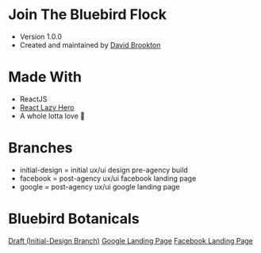# Join The Bluebird Flock
- Version 1.0.0
- Created and maintained by [David Brookton](https://github.com/davidbrookton)

# Made With
- ReactJS
- [React Lazy Hero](https://github.com/danistefanovic/react-lazy-hero)
- A whole lotta love :gift_heart:

# Branches
- initial-design = initial ux/ui design pre-agency build
- facebook = post-agency ux/ui facebook landing page
- google = post-agency ux/ui google landing page


# Bluebird Botanicals
[Draft (Initial-Design Branch)](https://join-the-flock-draft.netlify.com)
[Google Landing Page](https://join-the-bluebird-flock.netlify.com)
[Facebook Landing Page](facebook-bluebird-flock.netlify.com)
